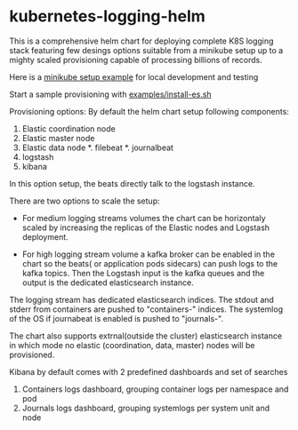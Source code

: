# kubernetes-logging-helm

This is a comprehensive helm chart for deploying complete K8S logging stack featuring few desings options suitable from a minikube setup up to a mighty scaled provisioning capable of processing billions of records.

Here is a [minikube setup example](https://github.com/nickytd/k8s-logging-helm/tree/master/examples) for local development and testing

Start a sample provisioning with
[examples/install-es.sh](https://github.com/nickytd/k8s-logging-helm/blob/master/examples/install-es.sh)


Provisioning options:
By default the helm chart setup following components:
 1. Elastic coordination node
 1. Elastic master node
 1. Elastic data node
 *. filebeat
 *. journalbeat
 1. logstash
 1. kibana
 
In this option setup, the beats directly talk to the logstash instance.
 
There are two options to scale the setup:
* For medium logging streams volumes the chart can be horizontaly scaled by increasing the replicas of the Elastic nodes and Logstash deployment.

* For high logging stream volume a kafka broker can be enabled in the chart so the beats( or application pods sidecars) can push logs to the kafka topics. Then the Logstash input is the kafka queues and the output is the dedicated elasticsearch instance. 

The logging stream has dedicated elasticsearch indices. The stdout and stderr from containers are pushed to "containers-<date>" indices. The systemlog of the OS if journabeat is enabled is pushed to "journals-<date>".

The chart also supports extrnal(outside the cluster) elasticsearch instance in which mode no elastic (coordination, data, master) nodes will be provisioned.

Kibana by default comes with 2 predefined dashboards and set of searches
1. Containers logs dashboard, grouping container logs per namespace and pod
2. Journals logs dashboard, grouping systemlogs per system unit and node


